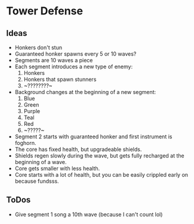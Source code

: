# Tower Defense

## Ideas
- Honkers don't stun
- Guaranteed honker spawns every 5 or 10 waves?
- Segments are 10 waves a piece
- Each segment introduces a new type of enemy:
    1. Honkers
    2. Honkers that spawn stunners
    3. ~????????~
- Background changes at the beginning of a new segment:
    1. Blue
    2. Green
    3. Purple
    4. Teal
    5. Red
    6. ~?????~
- Segment 2 starts with guaranteed honker and first instrument is foghorn.
- The core has fixed health, but upgradeable shields.
- Shields regen slowly during the wave, but gets fully recharged at the beginning of a wave.
- Core gets smaller with less health.
- Core starts with a lot of health, but you can be easily crippled early on because fundsss.

## ToDos
- Give segment 1 song a 10th wave (because I can't count lol)
